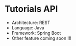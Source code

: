 # Tutorials API
- Architecture: REST
- Language: Java
- Framework: Spring Boot
- Other feature coming soon !!!
